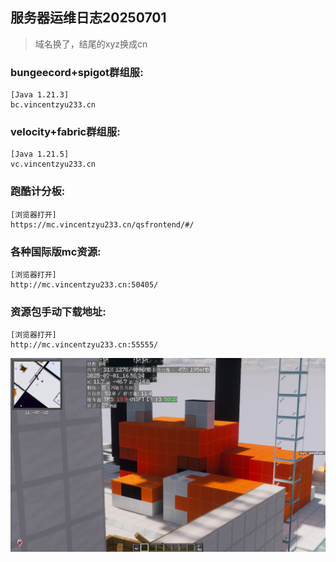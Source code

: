 ## 服务器运维日志20250701

> 域名换了，结尾的xyz换成cn

### bungeecord+spigot群组服:
    [Java 1.21.3]
    bc.vincentzyu233.cn

### velocity+fabric群组服:
    [Java 1.21.5]
    vc.vincentzyu233.cn

### 跑酷计分板:
    [浏览器打开]
    https://mc.vincentzyu233.cn/qsfrontend/#/

### 各种国际版mc资源:
    [浏览器打开]
    http://mc.vincentzyu233.cn:50405/

### 资源包手动下载地址:
    [浏览器打开]
    http://mc.vincentzyu233.cn:55555/

![fox](fox.png)